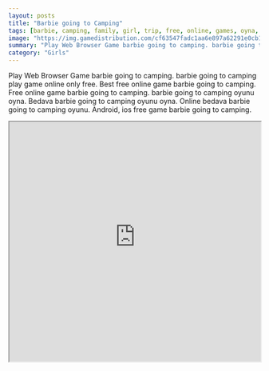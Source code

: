 ```yaml
---
layout: posts
title: "Barbie going to Camping"
tags: [barbie, camping, family, girl, trip, free, online, games, oyna, game, free, games, play, play, games]
image: "https://img.gamedistribution.com/cf63547fadc1aa6e897a62291e0cb124.jpg"
summary: "Play Web Browser Game barbie going to camping. barbie going to camping play game online only free. Best free online game barbie going to camping. Free online game barbie going to camping. barbie going to camping oyunu oyna. Bedava barbie going to camping oyunu oyna. Online bedava barbie going to camping oyunu. Android, ios free game barbie going to camping."
category: "Girls"
---
```


Play Web Browser Game barbie going to camping. barbie going to camping play game online only free. Best free online game barbie going to camping. Free online game barbie going to camping. barbie going to camping oyunu oyna. Bedava barbie going to camping oyunu oyna. Online bedava barbie going to camping oyunu. Android, ios free game barbie going to camping.

<iframe width="100%" height="480px;" src="https://flash.gamedistribution.com?game=cf63547fadc1aa6e897a62291e0cb124"></iframe>